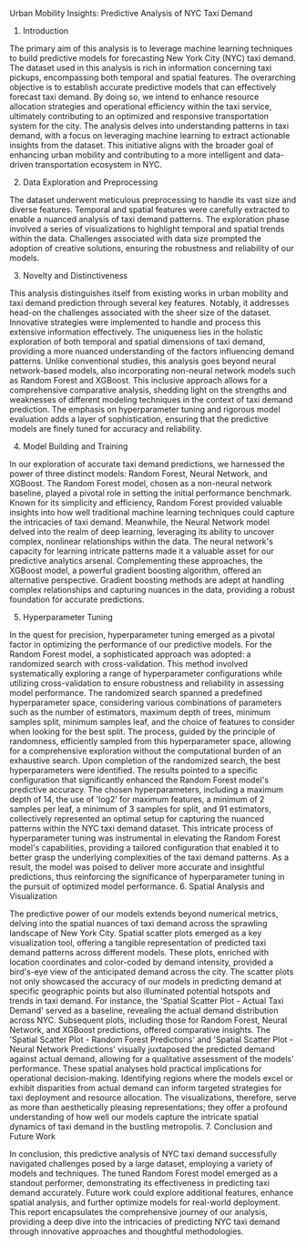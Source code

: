 Urban Mobility Insights: Predictive Analysis of NYC Taxi Demand
1.	Introduction

The primary aim of this analysis is to leverage machine learning techniques to build predictive models for forecasting New York City (NYC) taxi demand. The dataset used in this analysis is rich in information concerning taxi pickups, encompassing both temporal and spatial features. The overarching objective is to establish accurate predictive models that can effectively forecast taxi demand. By doing so, we intend to enhance resource allocation strategies and operational efficiency within the taxi service, ultimately contributing to an optimized and responsive transportation system for the city. The analysis delves into understanding patterns in taxi demand, with a focus on leveraging machine learning to extract actionable insights from the dataset. This initiative aligns with the broader goal of enhancing urban mobility and contributing to a more intelligent and data-driven transportation ecosystem in NYC.

2.	Data Exploration and Preprocessing

The dataset underwent meticulous preprocessing to handle its vast size and diverse features. Temporal and spatial features were carefully extracted to enable a nuanced analysis of taxi demand patterns. The exploration phase involved a series of visualizations to highlight temporal and spatial trends within the data. Challenges associated with data size prompted the adoption of creative solutions, ensuring the robustness and reliability of our models.

3.	Novelty and Distinctiveness

This analysis distinguishes itself from existing works in urban mobility and taxi demand prediction through several key features. Notably, it addresses head-on the challenges associated with the sheer size of the dataset. Innovative strategies were implemented to handle and process this extensive information effectively. The uniqueness lies in the holistic exploration of both temporal and spatial dimensions of taxi demand, providing a more nuanced understanding of the factors influencing demand patterns. Unlike conventional studies, this analysis goes beyond neural network-based models, also incorporating non-neural network models such as Random Forest and XGBoost. This inclusive approach allows for a comprehensive comparative analysis, shedding light on the strengths and weaknesses of different modeling techniques in the context of taxi demand prediction. The emphasis on hyperparameter tuning and rigorous model evaluation adds a layer of sophistication, ensuring that the predictive models are finely tuned for accuracy and reliability.



4.	Model Building and Training

In our exploration of accurate taxi demand predictions, we harnessed the power of three distinct models: Random Forest, Neural Network, and XGBoost. The Random Forest model, chosen as a non-neural network baseline, played a pivotal role in setting the initial performance benchmark. Known for its simplicity and efficiency, Random Forest provided valuable insights into how well traditional machine learning techniques could capture the intricacies of taxi demand. Meanwhile, the Neural Network model delved into the realm of deep learning, leveraging its ability to uncover complex, nonlinear relationships within the data. The neural network's capacity for learning intricate patterns made it a valuable asset for our predictive analytics arsenal. Complementing these approaches, the XGBoost model, a powerful gradient boosting algorithm, offered an alternative perspective. Gradient boosting methods are adept at handling complex relationships and capturing nuances in the data, providing a robust foundation for accurate predictions.

5.	Hyperparameter Tuning

In the quest for precision, hyperparameter tuning emerged as a pivotal factor in optimizing the performance of our predictive models. For the Random Forest model, a sophisticated approach was adopted: a randomized search with cross-validation. This method involved systematically exploring a range of hyperparameter configurations while utilizing cross-validation to ensure robustness and reliability in assessing model performance.
The randomized search spanned a predefined hyperparameter space, considering various combinations of parameters such as the number of estimators, maximum depth of trees, minimum samples split, minimum samples leaf, and the choice of features to consider when looking for the best split. The process, guided by the principle of randomness, efficiently sampled from this hyperparameter space, allowing for a comprehensive exploration without the computational burden of an exhaustive search.
Upon completion of the randomized search, the best hyperparameters were identified. The results pointed to a specific configuration that significantly enhanced the Random Forest model's predictive accuracy. The chosen hyperparameters, including a maximum depth of 14, the use of 'log2' for maximum features, a minimum of 2 samples per leaf, a minimum of 3 samples for split, and 91 estimators, collectively represented an optimal setup for capturing the nuanced patterns within the NYC taxi demand dataset.
This intricate process of hyperparameter tuning was instrumental in elevating the Random Forest model's capabilities, providing a tailored configuration that enabled it to better grasp the underlying complexities of the taxi demand patterns. As a result, the model was poised to deliver more accurate and insightful predictions, thus reinforcing the significance of hyperparameter tuning in the pursuit of optimized model performance.
6.	Spatial Analysis and Visualization

The predictive power of our models extends beyond numerical metrics, delving into the spatial nuances of taxi demand across the sprawling landscape of New York City. Spatial scatter plots emerged as a key visualization tool, offering a tangible representation of predicted taxi demand patterns across different models.
These plots, enriched with location coordinates and color-coded by demand intensity, provided a bird's-eye view of the anticipated demand across the city. The scatter plots not only showcased the accuracy of our models in predicting demand at specific geographic points but also illuminated potential hotspots and trends in taxi demand.
For instance, the 'Spatial Scatter Plot - Actual Taxi Demand' served as a baseline, revealing the actual demand distribution across NYC. Subsequent plots, including those for Random Forest, Neural Network, and XGBoost predictions, offered comparative insights. The 'Spatial Scatter Plot - Random Forest Predictions' and 'Spatial Scatter Plot - Neural Network Predictions' visually juxtaposed the predicted demand against actual demand, allowing for a qualitative assessment of the models' performance.
These spatial analyses hold practical implications for operational decision-making. Identifying regions where the models excel or exhibit disparities from actual demand can inform targeted strategies for taxi deployment and resource allocation. The visualizations, therefore, serve as more than aesthetically pleasing representations; they offer a profound understanding of how well our models capture the intricate spatial dynamics of taxi demand in the bustling metropolis.
7.	Conclusion and Future Work

In conclusion, this predictive analysis of NYC taxi demand successfully navigated challenges posed by a large dataset, employing a variety of models and techniques. The tuned Random Forest model emerged as a standout performer, demonstrating its effectiveness in predicting taxi demand accurately. Future work could explore additional features, enhance spatial analysis, and further optimize models for real-world deployment.
This report encapsulates the comprehensive journey of our analysis, providing a deep dive into the intricacies of predicting NYC taxi demand through innovative approaches and thoughtful methodologies.

